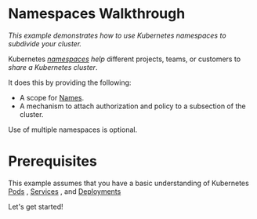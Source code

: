 # Namespaces Walkthrough

*This example demonstrates how to use Kubernetes namespaces to subdivide your cluster.*

Kubernetes *[namespaces](https://kubernetes.io/docs/concepts/overview/working-with-objects/namespaces) help* different projects, teams, or customers to *share a Kubernetes cluster*.

It does this by providing the following:
* A scope for [Names](https://kubernetes.io/docs/concepts/overview/working-with-objects/names/).
* A mechanism to attach authorization and policy to a subsection of the cluster.

Use of multiple namespaces is optional.

# Prerequisites
This example assumes that you have a basic understanding of Kubernetes [Pods](https://kubernetes.io/docs/concepts/workloads/pods/) , [Services](https://kubernetes.io/docs/concepts/services-networking/service/) , and [Deployments](https://kubernetes.io/docs/concepts/workloads/controllers/deployment/)

Let's get started!

